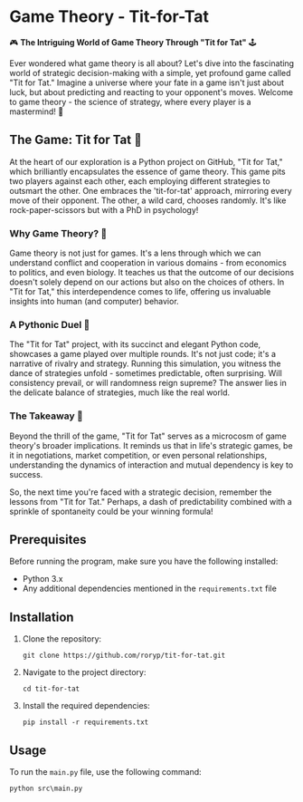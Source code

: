 # Game Theory - Tit-for-Tat

🎮 **The Intriguing World of Game Theory Through "Tit for Tat"** 🕹️

Ever wondered what game theory is all about? Let's dive into the fascinating world of strategic decision-making with a simple, yet profound game called "Tit for Tat." Imagine a universe where your fate in a game isn't just about luck, but about predicting and reacting to your opponent's moves. Welcome to game theory - the science of strategy, where every player is a mastermind! 🧠

## The Game: Tit for Tat 🤝

At the heart of our exploration is a Python project on GitHub, "Tit for Tat," which brilliantly encapsulates the essence of game theory. This game pits two players against each other, each employing different strategies to outsmart the other. One embraces the 'tit-for-tat' approach, mirroring every move of their opponent. The other, a wild card, chooses randomly. It's like rock-paper-scissors but with a PhD in psychology!

### Why Game Theory? 🤔

Game theory is not just for games. It's a lens through which we can understand conflict and cooperation in various domains - from economics to politics, and even biology. It teaches us that the outcome of our decisions doesn't solely depend on our actions but also on the choices of others. In "Tit for Tat," this interdependence comes to life, offering us invaluable insights into human (and computer) behavior.

### A Pythonic Duel 🐍

The "Tit for Tat" project, with its succinct and elegant Python code, showcases a game played over multiple rounds. It's not just code; it's a narrative of rivalry and strategy. Running this simulation, you witness the dance of strategies unfold - sometimes predictable, often surprising. Will consistency prevail, or will randomness reign supreme? The answer lies in the delicate balance of strategies, much like the real world.

### The Takeaway 🎁

Beyond the thrill of the game, "Tit for Tat" serves as a microcosm of game theory's broader implications. It reminds us that in life's strategic games, be it in negotiations, market competition, or even personal relationships, understanding the dynamics of interaction and mutual dependency is key to success.

So, the next time you're faced with a strategic decision, remember the lessons from "Tit for Tat." Perhaps, a dash of predictability combined with a sprinkle of spontaneity could be your winning formula!

## Prerequisites

Before running the program, make sure you have the following installed:

- Python 3.x
- Any additional dependencies mentioned in the `requirements.txt` file

## Installation

1. Clone the repository:

    ```shell
    git clone https://github.com/roryp/tit-for-tat.git
    ```

2. Navigate to the project directory:

    ```shell
    cd tit-for-tat
    ```

3. Install the required dependencies:

    ```shell
    pip install -r requirements.txt
    ```

## Usage

To run the `main.py` file, use the following command:

```
python src\main.py
```
